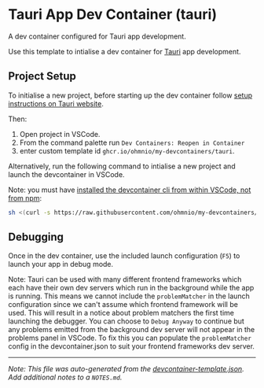 
# Tauri App Dev Container (tauri)

A dev container configured for Tauri app development.



Use this template to intialise a dev container for [Tauri](https://v2.tauri.app/) app development.

## Project Setup

To initialise a new project, before starting up the dev container follow [setup instructions on Tauri website](https://v2.tauri.app/start/create-project/#using-create-tauri-app). 

Then: 
1. Open project in VSCode.
2. From the command palette run `Dev Containers: Reopen in Container`
3. enter custom template id `ghcr.io/ohmnio/my-devcontainers/tauri`. 

Alternatively, run the following command to intialise a new project and launch the devcontainer in VSCode.

Note: you must have [installed the devcontainer cli from within VSCode, not from npm](https://code.visualstudio.com/docs/devcontainers/devcontainer-cli#_installation):

```bash 
sh <(curl -s https://raw.githubusercontent.com/ohmnio/my-devcontainers/main/src/tauri/create-tauri-project.sh)
```

## Debugging

Once in the dev container, use the included launch configuration (`F5`) to launch your app in debug mode. 

Note: Tauri can be used with many different frontend frameworks which each have their own dev servers which run in the background while the app is running. This means we cannot include the `problemMatcher` in the launch configuration since we can't assume which frontend framework will be used. This will result in a notice about problem matchers the first time launching the debugger. You can choose to `Debug Anyway` to continue but any problems emitted from the background dev server will not appear in the problems panel in VSCode. To fix this you can populate the `problemMatcher` config in the devcontainer.json to suit your frontend frameworks dev server.

---

_Note: This file was auto-generated from the [devcontainer-template.json](https://github.com/ohmnio/my-devcontainers/blob/main/src/tauri/devcontainer-template.json).  Add additional notes to a `NOTES.md`._
